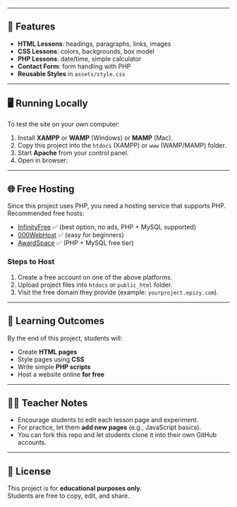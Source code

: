 
---

## 🚀 Features
- **HTML Lessons**: headings, paragraphs, links, images  
- **CSS Lessons**: colors, backgrounds, box model  
- **PHP Lessons**: date/time, simple calculator  
- **Contact Form**: form handling with PHP  
- **Reusable Styles** in `assets/style.css`  

---

## 🖥️ Running Locally
To test the site on your own computer:

1. Install **XAMPP** or **WAMP** (Windows) or **MAMP** (Mac).
2. Copy this project into the `htdocs` (XAMPP) or `www` (WAMP/MAMP) folder.
3. Start **Apache** from your control panel.
4. Open in browser:

---

## 🌐 Free Hosting
Since this project uses PHP, you need a hosting service that supports PHP.  
Recommended free hosts:

- [InfinityFree](https://infinityfree.net/) ✅ (best option, no ads, PHP + MySQL supported)  
- [000WebHost](https://www.000webhost.com/) ✅ (easy for beginners)  
- [AwardSpace](https://www.awardspace.com/) ✅ (PHP + MySQL free tier)  

### Steps to Host
1. Create a free account on one of the above platforms.
2. Upload project files into `htdocs` or `public_html` folder.
3. Visit the free domain they provide (example: `yourproject.epizy.com`).

---

## 📖 Learning Outcomes
By the end of this project, students will:
- Create **HTML pages**
- Style pages using **CSS**
- Write simple **PHP scripts**
- Host a website online **for free**

---

## 👨‍🏫 Teacher Notes
- Encourage students to edit each lesson page and experiment.
- For practice, let them **add new pages** (e.g., JavaScript basics).
- You can fork this repo and let students clone it into their own GitHub accounts.

---

## 📝 License
This project is for **educational purposes only**.  
Students are free to copy, edit, and share.

